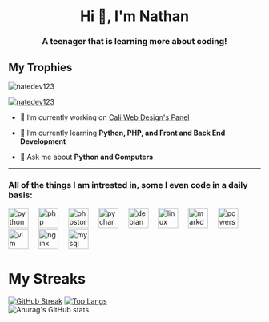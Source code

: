 <h1 align="center">Hi 👋, I'm Nathan</h1>
<h3 align="center">A teenager that is learning more about coding!</h3>
<h2>My Trophies</h2>  
<p align="left"> <img src="https://komarev.com/ghpvc/?username=natedev123&label=Profile%20views&color=0f0f0f&style=flat" alt="natedev123" /> </p>

<p align="left"> <a href="https://github.com/ryo-ma/github-profile-trophy"><img src="https://github-profile-trophy.vercel.app/?username=natedev123&theme=onedark" alt="natedev123" /></a> </p>

- 🔭 I’m currently working on [Cali Web Design's Panel](https://github.com/NickDerry2023/CaliWebDesignPanel20.0.1)

- 🌱 I’m currently learning **Python, PHP, and Front and Back End Development**

- 💬 Ask me about **Python and Computers**
<hr>
<h3 align="left">All of the things I am intrested in, some I even code in a daily basis:</h3>
<div align="left">
  <img src="https://img.shields.io/badge/Python-3776AB?logo=python&logoColor=white&style=for-the-badge" height="40" alt="python logo"  />
  <img width="12" />
  <img src="https://img.shields.io/badge/PHP-777BB4?logo=php&logoColor=black&style=for-the-badge" height="40" alt="php logo"  />
  <img width="12" />
  <img src="https://img.shields.io/badge/PhpStorm-000000?logo=phpstorm&logoColor=white&style=for-the-badge" height="40" alt="phpstorm logo"  />
  <img width="12" />
  <img src="https://img.shields.io/badge/PyCharm-000000?logo=pycharm&logoColor=white&style=for-the-badge" height="40" alt="pycharm logo"  />
  <img width="12" />
  <img src="https://img.shields.io/badge/Debian-A81D33?logo=debian&logoColor=white&style=for-the-badge" height="40" alt="debian logo"  />
  <img width="12" />
  <img src="https://img.shields.io/badge/Linux-FCC624?logo=linux&logoColor=black&style=for-the-badge" height="40" alt="linux logo"  />
  <img width="12" />
  <img src="https://img.shields.io/badge/Markdown-000000?logo=markdown&logoColor=white&style=for-the-badge" height="40" alt="markdown logo"  />
  <img width="12" />
  <img src="https://img.shields.io/badge/PowerShell-5391FE?logo=powershell&logoColor=black&style=for-the-badge" height="40" alt="powershell logo"  />
  <img width="12" />
  <img src="https://img.shields.io/badge/Vim-019733?logo=vim&logoColor=white&style=for-the-badge" height="40" alt="vim logo"  />
  <img width="12" />
  <img src="https://img.shields.io/badge/NGINX-009639?logo=nginx&logoColor=white&style=for-the-badge" height="40" alt="nginx logo"  />
  <img width="12" />
  <img src="https://img.shields.io/badge/MySQL-4479A1?logo=mysql&logoColor=white&style=for-the-badge" height="40" alt="mysql logo"  />
</div>

###
# My Streaks
[![GitHub Streak](https://github-readme-streak-stats.herokuapp.com?user=Natedev123&theme=onedark&border_radius=6.7&card_width=980&type=png)](https://git.io/streak-stats)
[![Top Langs](https://github-readme-stats.vercel.app/api/top-langs/?username=Natedev123&theme=onedark&card_width=980)](https://github.com/Natedev123/github-readme-stats)
<br>
![Anurag's GitHub stats](https://github-readme-stats.vercel.app/api?username=Natedev123&show_icons=true&theme=onedark&card_width=980)
